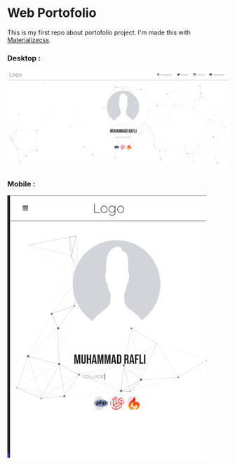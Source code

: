 # Web Portofolio

This is my first repo about portofolio project. I'm made this with <a href="https://materializecss.com/">Materializecss</a>.

<h3> Desktop :</h3>
<img src="demo1.png">
<h3> Mobile :</h3>
<img src="demo2.png">
